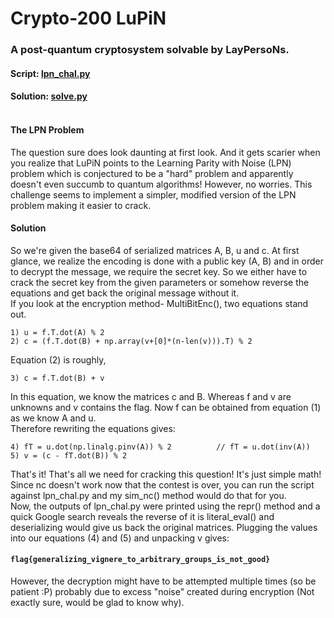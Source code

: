 # Crypto-200 LuPiN

### A post-quantum cryptosystem solvable by LayPersoNs. <br />
#### Script: [lpn_chal.py](./lpn_chal.py) <br />
#### Solution: [solve.py](./solve.py) <br /> <br />
#### The LPN Problem
The question sure does look daunting at first look. And it gets scarier when you realize that LuPiN points to the Learning Parity with Noise (LPN) problem which is conjectured to be a "hard" problem and apparently doesn't even succumb to quantum algorithms! However, no worries. This challenge seems to implement a simpler, modified version of the LPN problem making it easier to crack. <br />
#### Solution
So we're given the base64 of serialized matrices A, B, u and c. At first glance, we realize the encoding is done with a public key (A, B) and in order to decrypt the message, we require the secret key. So we either have to crack the secret key from the given parameters or somehow reverse the equations and get back the original message without it. <br />
If you look at the encryption method- MultiBitEnc(), two equations stand out.
```
1) u = f.T.dot(A) % 2
2) c = (f.T.dot(B) + np.array(v+[0]*(n-len(v))).T) % 2
```
Equation (2) is roughly,
```
3) c = f.T.dot(B) + v
```
In this equation, we know the matrices c and B. Whereas f and v are unknowns and v contains the flag. Now f can be obtained from equation (1) as we know A and u. <br />
Therefore rewriting the equations gives:
```
4) fT = u.dot(np.linalg.pinv(A)) % 2          // fT = u.dot(inv(A))
5) v = (c - fT.dot(B)) % 2
```
That's it! That's all we need for cracking this question! It's just simple math! <br />
Since nc doesn't work now that the contest is over, you can run the script against lpn_chal.py and my sim_nc() method would do that for you. <br />
Now, the outputs of lpn_chal.py were printed using the repr() method and a quick Google search reveals the reverse of it is literal_eval() and deserializing would give us back the original matrices. Plugging the values into our equations (4) and (5) and unpacking v gives:<br />
#### `flag{generalizing_vignere_to_arbitrary_groups_is_not_good}` <br />
However, the decryption might have to be attempted multiple times (so be patient :P) probably due to excess "noise" created during encryption (Not exactly sure, would be glad to know why). <br />
